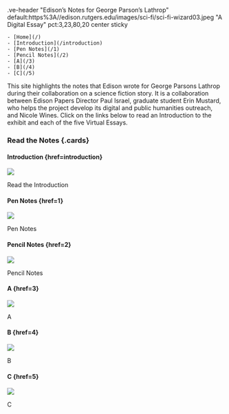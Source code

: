 .ve-header "Edison’s Notes for George Parson’s Lathrop" default:https%3A//edison.rutgers.edu/images/sci-fi/sci-fi-wizard03.jpeg "A Digital Essay" pct:3,23,80,20 center sticky

    - [Home](/)
    - [Introduction](/introduction)
    - [Pen Notes](/1)
    - [Pencil Notes](/2)
    - [A](/3)
    - [B](/4)
    - [C](/5)
    
This site highlights the notes that Edison wrote for George Parsons Lathrop during their collaboration on a science fiction story. It is a collaboration between Edison Papers Director Paul Israel, graduate student Erin Mustard, who helps the project develop its digital and public humanities outreach, and Nicole Wines. Click on the links below to read an Introduction to the exhibit and each of the five Virtual Essays.

### Read the Notes {.cards}

#### Introduction {href=introduction}

![](https://raw.githubusercontent.com/edisonpapers/media/main/ThomasAlvaEdison1884/Thomas_Alva_Edison_1884.jpg)

Read the Introduction 

#### Pen Notes {href=1}

![](https://raw.githubusercontent.com/edisonpapers/media/main/diary/Diary_Entry_01.png)

Pen Notes

#### Pencil Notes {href=2}

![](https://raw.githubusercontent.com/edisonpapers/media/main/diary/Diary_Entry_02.png)

Pencil Notes

#### A {href=3}

![](https://raw.githubusercontent.com/edisonpapers/media/main/diary/Diary_Entry_03.png)

A

#### B {href=4}

![](https://raw.githubusercontent.com/edisonpapers/media/main/diary/Diary_Entry_04.png)

B

#### C {href=5}

![](https://raw.githubusercontent.com/edisonpapers/media/main/diary/Diary_Entry_05.png)

C
